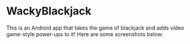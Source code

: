 # WackyBlackjack
This is an Android app that takes the game of blackjack and adds video game-style power-ups to it!
Here are some screenshots below:

